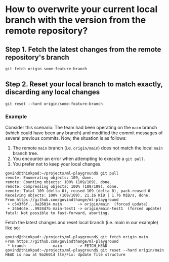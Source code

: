 # How to overwrite your current local branch with the version from the remote repository?

## Step 1. Fetch the latest changes from the remote repository's branch
```
git fetch origin some-feature-branch
```

## Step 2. Reset your local branch to match exactly, discarding any local changes
```
git reset --hard origin/some-feature-branch
```

### Example

Consider this scenario: The team had been operating on the `main` branch (which could have been any branch) and modified the commit messages of several previous commits. Now, the situation is as follows:
  1. The remote `main` branch (i.e. `origin/main`) does not match the local `main` branch tree.
  2. You encounter an error when attempting to execute a `git pull`.
  3. You prefer not to keep your local changes.

```
govind@thinkpad:~/projects/ml-playground$ git pull
remote: Enumerating objects: 109, done.
remote: Counting objects: 100% (109/109), done.
remote: Compressing objects: 100% (109/109), done.
remote: Total 109 (delta 0), reused 109 (delta 0), pack-reused 0
Receiving objects: 100% (109/109), 21.16 KiB | 1.76 MiB/s, done.
From https://github.com/govindthange/ml-playground
 + c543f6f...9a26014 main       -> origin/main  (forced update)
 + 3464c4e...9924d7b main-test1 -> origin/main-test1  (forced update)
fatal: Not possible to fast-forward, aborting.
```

Fetch the latest changes and reset local branch (i.e. main in our example) like so:

```
govind@thinkpad:~/projects/ml-playground$ git fetch origin main
From https://github.com/govindthange/ml-playground
 * branch            main       -> FETCH_HEAD
govind@thinkpad:~/projects/ml-playground$ git reset --hard origin/main
HEAD is now at 9a26014 llm/Fix: Update file structure

```
